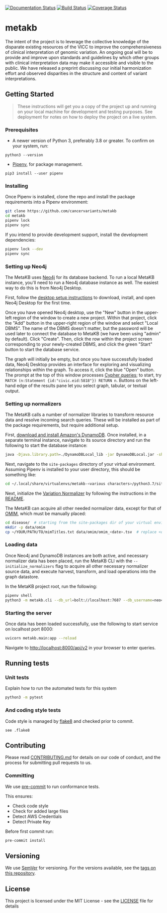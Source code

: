 [![Documentation Status](https://readthedocs.org/projects/vicc-metakb/badge/?version=latest)](https://vicc-metakb.readthedocs.io/en/latest/?badge=latest) [![Build Status](https://travis-ci.org/cancervariants/metakb.svg?branch=master)](https://travis-ci.org/cancervariants/metakb) [![Coverage Status](https://coveralls.io/repos/github/cancervariants/metakb/badge.svg?branch=master)](https://coveralls.io/github/cancervariants/metakb?branch=master)

# metakb

The intent of the project is to leverage the collective knowledge of the disparate existing resources of the VICC to improve the comprehensiveness of clinical interpretation of genomic variation. An ongoing goal will be to provide and improve upon standards and guidelines by which other groups with clinical interpretation data may make it accessible and visible to the public. We have released a preprint discussing our initial harmonization effort and observed disparities in the structure and content of variant interpretations.

## Getting Started

> These instructions will get you a copy of the project up and running on your local machine for development and testing purposes. See deployment for notes on how to deploy the project on a live system.

### Prerequisites

* A newer version of Python 3, preferably 3.8 or greater. To confirm on your system, run:

```
python3 --version
```

* [Pipenv](https://pipenv.pypa.io/en/latest/), for package management.

```
pip3 install --user pipenv
```

### Installing


Once Pipenv is installed, clone the repo and install the package requirements into a Pipenv environment:

```sh
git clone https://github.com/cancervariants/metakb
cd metakb
pipenv lock
pipenv sync
```

If you intend to provide development support, install the development dependencies:

```sh
pipenv lock --dev
pipenv sync
```

### Setting up Neo4j

The MetaKB uses [Neo4j](https://neo4j.com/) for its database backend. To run a local MetaKB instance, you'll need to run a Neo4j database instance as well. The easiest way to do this is from Neo4j Desktop.

First, follow the [desktop setup instructions](https://neo4j.com/developer/neo4j-desktop) to download, install, and open Neo4j Desktop for the first time.

Once you have opened Neo4j desktop, use the "New" button in the upper-left region of the window to create a new project. Within that project, click the "Add" button in the upper-right region of the window and select "Local DBMS". The name of the DBMS doesn't matter, but the password will be used later to connect the database to MetaKB (we have been using "admin" by default). Click "Create". Then, click the row within the project screen corresponding to your newly-created DBMS, and click the green "Start" button to start the database service.

The graph will initially be empty, but once you have successfully loaded data, Neo4j Desktop provides an interface for exploring and visualizing relationships within the graph. To access it, click the blue "Open" button. The prompt at the top of this window processes [Cypher queries](https://neo4j.com/docs/cypher-refcard/current/); to start, try `MATCH (n:Statement {id:"civic.eid:5818"}) RETURN n`. Buttons on the left-hand edge of the results pane let you select graph, tabular, or textual output.


### Setting up normalizers

The MetaKB calls a number of normalizer libraries to transform resource data and resolve incoming search queries. These will be installed as part of the package requirements, but require additional setup.

First, [download and install Amazon's DynamoDB](https://docs.aws.amazon.com/amazondynamodb/latest/developerguide/DynamoDBLocal.DownloadingAndRunning.html). Once installed, in a separate terminal instance, navigate to its source directory and run the following to start the database instance:

```sh
java -Djava.library.path=./DynamoDBLocal_lib -jar DynamoDBLocal.jar -sharedDb
```

Next, navigate to the `site-packages` directory of your virtual environment. Assuming Pipenv is installed to your user directory, this should be something like:

```sh
cd ~/.local/share/virtualenvs/metakb-<various characters>/python3.7/site-packages/  # replace <various characters>
```

Next, initialize the [Variation Normalizer](https://github.com/cancervariants/variation-normalization) by following the instructions in the [README](https://github.com/cancervariants/variation-normalization#installation).


The MetaKB can acquire all other needed normalizer data, except for that of [OMIM](https://www.omim.org/downloads), which must be manually placed:

```sh
cd disease/  # starting from the site-packages dir of your virtual environment's Python instance
mkdir -p data/omim
cp ~/YOUR/PATH/TO/mimTitles.txt data/omim/omim_<date>.tsv  # replace <date> with date of data acquisition formatted as YYYYMMDD
```

### Loading data

Once Neo4j and DynamoDB instances are both active, and necessary normalizer data has been placed, run the MetaKB CLI with the `--initialize_normalizers` flag to acquire all other necessary normalizer source data, and execute harvest, transform, and load operations into the graph datastore.

In the MetaKB project root, run the following:

```sh
pipenv shell
python3 -m metakb.cli --db_url=bolt://localhost:7687 --db_username=neo4j --db_password=<neo4j-password-here> --load_normalizers_db
```

### Starting the server

Once data has been loaded successfully, use the following to start service on localhost port 8000:

```sh
uvicorn metakb.main:app --reload
```

Navigate to [http://localhost:8000/api/v2](http://localhost:8000/api/v2) in your browser to enter queries.

## Running tests

### Unit tests

Explain how to run the automated tests for this system

```sh
python3 -m pytest
```


### And coding style tests

Code style is managed by [flake8](https://github.com/PyCQA/flake8) and checked prior to commit.

```
see .flake8

```

## Contributing

Please read [CONTRIBUTING.md](CONTRIBUTING.md) for details on our code of conduct, and the process for submitting pull requests to us.

### Committing

We use [pre-commit](https://pre-commit.com/#usage) to run conformance tests.

This ensures:

* Check code style
* Check for added large files
* Detect AWS Credentials
* Detect Private Key

Before first commit run:

```sh
pre-commit install
```

## Versioning

We use [SemVer](http://semver.org/) for versioning. For the versions available, see the [tags on this repository](https://github.com/cancervariants/metakb/tags).

## License

This project is licensed under the MIT License - see the [LICENSE](LICENSE) file for details
